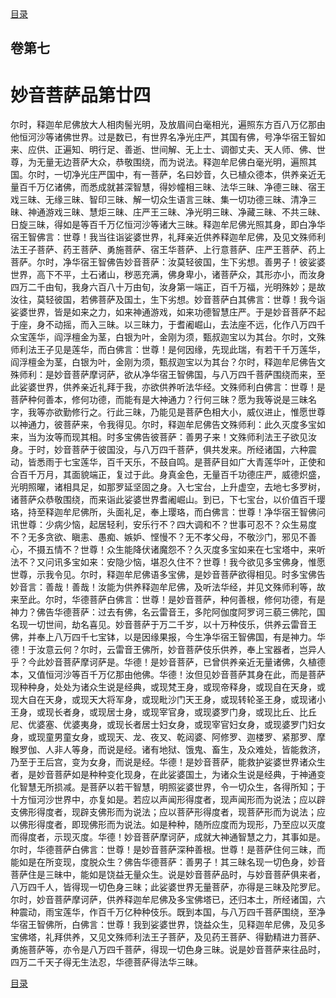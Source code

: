 <div class="menu"><a href="/lotus-sutra/#/table-of-contents">目录</a></div>
<hgroup>
  <h2>卷第七</h2>
  <h1>妙音菩萨品第廿四</h1>
</hgroup>
<p>
  尔时，释迦牟尼佛放大人相肉髻光明，及放眉间白毫相光，遍照东方百八万亿那由他恒河沙等诸佛世界。过是数已，有世界名净光庄严，其国有佛，号净华宿王智如来、应供、正遍知、明行足、善逝、世间解、无上士、调御丈夫、天人师、佛、世尊，为无量无边菩萨大众，恭敬围绕，而为说法。释迦牟尼佛白毫光明，遍照其国。尔时，一切净光庄严国中，有一菩萨，名曰妙音，久已植众德本，供养亲近无量百千万亿诸佛，而悉成就甚深智慧，得妙幢相三昧、法华三昧、净德三昧、宿王戏三昧、无缘三昧、智印三昧、解一切众生语言三昧、集一切功德三昧、清净三昧、神通游戏三昧、慧炬三昧、庄严王三昧、净光明三昧、净藏三昧、不共三昧、日旋三昧，得如是等百千万亿恒河沙等诸大三昧。释迦牟尼佛光照其身，即白净华宿王智佛言：世尊！我当往诣娑婆世界，礼拜亲近供养释迦牟尼佛，及见文殊师利法王子菩萨、药王菩萨、勇施菩萨、宿王华菩萨、上行意菩萨、庄严王菩萨、药上菩萨。尔时，净华宿王智佛告妙音菩萨：汝莫轻彼国，生下劣想。善男子！彼娑婆世界，高下不平，土石诸山，秽恶充满，佛身卑小，诸菩萨众，其形亦小，而汝身四万二千由旬，我身六百八十万由旬，汝身第一端正，百千万福，光明殊妙；是故汝往，莫轻彼国，若佛菩萨及国土，生下劣想。妙音菩萨白其佛言：世尊！我今诣娑婆世界，皆是如来之力，如来神通游戏，如来功德智慧庄严。于是妙音菩萨不起于座，身不动摇，而入三昧。以三昧力，于耆阇崛山，去法座不远，化作八万四千众宝莲华，阎浮檀金为茎，白银为叶，金刚为须，甄叔迦宝以为其台。尔时，文殊师利法王子见是莲华，而白佛言：世尊！是何因缘，先现此瑞，有若干千万莲华，阎浮檀金为茎，白银为叶，金刚为须，甄叔迦宝以为其台？尔时，释迦牟尼佛告文殊师利：是妙音菩萨摩诃萨，欲从净华宿王智佛国，与八万四千菩萨围绕而来，至此娑婆世界，供养亲近礼拜于我，亦欲供养听法华经。文殊师利白佛言：世尊！是菩萨种何善本，修何功德，而能有是大神通力？行何三昧？愿为我等说是三昧名字，我等亦欲勤修行之。行此三昧，乃能见是菩萨色相大小，威仪进止，惟愿世尊以神通力，彼菩萨来，令我得见。尔时，释迦牟尼佛告文殊师利：此久灭度多宝如来，当为汝等而现其相。时多宝佛告彼菩萨：善男子来！文殊师利法王子欲见汝身。于时，妙音菩萨于彼国没，与八万四千菩萨，俱共发来。所经诸国，六种震动，皆悉雨于七宝莲华，百千天乐，不鼓自鸣。是菩萨目如广大青莲华叶，正使和合百千万月，其面貌端正，复过于此。身真金色，无量百千功德庄严，威德炽盛，光明照曜，诸相具足，如那罗延坚固之身。入七宝台，上升虚空，去地七多罗树，诸菩萨众恭敬围绕，而来诣此娑婆世界耆阇崛山。到已，下七宝台，以价值百千璎珞，持至释迦牟尼佛所，头面礼足，奉上璎珞，而白佛言：世尊！净华宿王智佛问讯世尊：少病少恼，起居轻利，安乐行不？四大调和不？世事可忍不？众生易度不？无多贪欲、瞋恚、愚痴、嫉妒、悭慢不？无不孝父母，不敬沙门，邪见不善心，不摄五情不？世尊！众生能降伏诸魔怨不？久灭度多宝如来在七宝塔中，来听法不？又问讯多宝如来：安隐少恼，堪忍久住不？世尊！我今欲见多宝佛身，惟愿世尊，示我令见。尔时，释迦牟尼佛语多宝佛，是妙音菩萨欲得相见。时多宝佛告妙音言：善哉！善哉！汝能为供养释迦牟尼佛，及听法华经，并见文殊师利等，故来至此。尔时，华德菩萨白佛言：世尊！是妙音菩萨，种何善根，修何功德，有是神力？佛告华德菩萨：过去有佛，名云雷音王，多陀阿伽度阿罗诃三藐三佛陀，国名现一切世间，劫名喜见。妙音菩萨于万二千岁，以十万种伎乐，供养云雷音王佛，并奉上八万四千七宝钵，以是因缘果报，今生净华宿王智佛国，有是神力。华德！于汝意云何？尔时，云雷音王佛所，妙音菩萨伎乐供养，奉上宝器者，岂异人乎？今此妙音菩萨摩诃萨是。华德！是妙音菩萨，已曾供养亲近无量诸佛，久植德本，又值恒河沙等百千万亿那由他佛。华德！汝但见妙音菩萨其身在此，而是菩萨现种种身，处处为诸众生说是经典，或现梵王身，或现帝释身，或现自在天身，或现大自在天身，或现天大将军身，或现毗沙门天王身，或现转轮圣王身，或现诸小王身，或现长者身，或现居士身，或现宰官身，或现婆罗门身，或现比丘、比丘尼、优婆塞、优婆夷身，或现长者居士妇女身，或现宰官妇女身，或现婆罗门妇女身，或现童男童女身，或现天、龙、夜叉、乾闼婆、阿修罗、迦楼罗、紧那罗、摩睺罗伽、人非人等身，而说是经。诸有地狱、饿鬼、畜生，及众难处，皆能救济，乃至于王后宫，变为女身，而说是经。华德！是妙音菩萨，能救护娑婆世界诸众生者，是妙音菩萨如是种种变化现身，在此娑婆国土，为诸众生说是经典，于神通变化智慧无所损减。是菩萨以若干智慧，明照娑婆世界，令一切众生，各得所知；于十方恒河沙世界中，亦复如是。若应以声闻形得度者，现声闻形而为说法；应以辟支佛形得度者，现辟支佛形而为说法；应以菩萨形得度者，现菩萨形而为说法；应以佛形得度者，即现佛形而为说法。如是种种，随所应度而为现形，乃至应以灭度而得度者，示现灭度。华德！妙音菩萨摩诃萨，成就大神通智慧之力，其事如是。尔时，华德菩萨白佛言：世尊！是妙音菩萨深种善根。世尊！是菩萨住何三昧，而能如是在所变现，度脱众生？佛告华德菩萨：善男子！其三昧名现一切色身，妙音菩萨住是三昧中，能如是饶益无量众生。说是妙音菩萨品时，与妙音菩萨俱来者，八万四千人，皆得现一切色身三昧；此娑婆世界无量菩萨，亦得是三昧及陀罗尼。尔时，妙音菩萨摩诃萨，供养释迦牟尼佛及多宝佛塔已，还归本土，所经诸国，六种震动，雨宝莲华，作百千万亿种种伎乐。既到本国，与八万四千菩萨围绕，至净华宿王智佛所，白佛言：世尊！我到娑婆世界，饶益众生，见释迦牟尼佛，及见多宝佛塔，礼拜供养，又见文殊师利法王子菩萨，及见药王菩萨、得勤精进力菩萨、勇施菩萨等，亦令是八万四千菩萨，得现一切色身三昧。说是妙音菩萨来往品时，四万二千天子得无生法忍，华德菩萨得法华三昧。
</p>
<div class="menu"><a href="/lotus-sutra/#/table-of-contents">目录</a></div>
